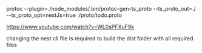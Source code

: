 

protoc --plugin=./node_modules/.bin/protoc-gen-ts_proto --ts_proto_out=./ --ts_proto_opt=nestJs=true ./proto/todo.proto

https://www.youtube.com/watch?v=WL0sPFXuF9k

changing the nest cli file is required to build the dist folder with all required files
